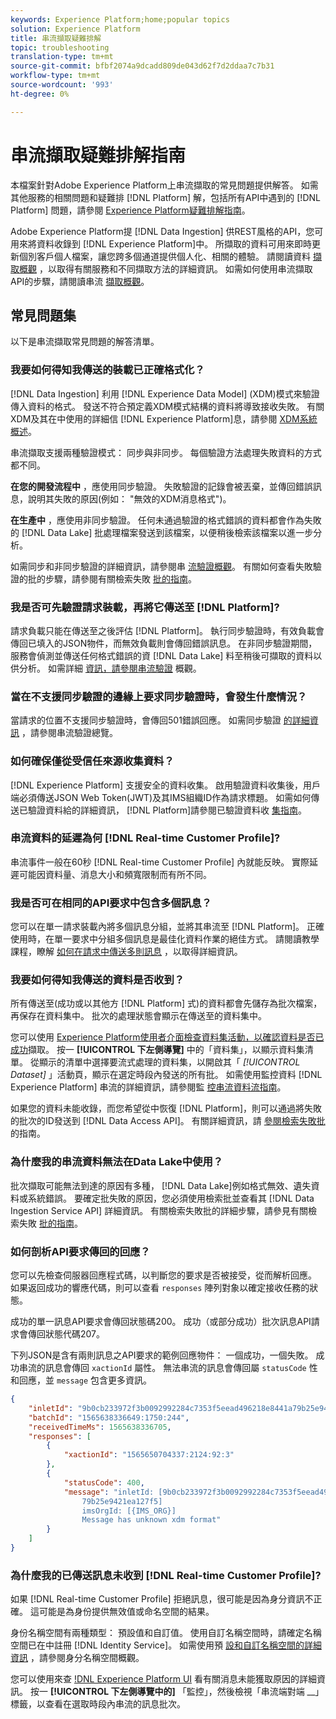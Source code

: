 ```yaml
---
keywords: Experience Platform;home;popular topics
solution: Experience Platform
title: 串流擷取疑難排解
topic: troubleshooting
translation-type: tm+mt
source-git-commit: bfbf2074a9dcadd809de043d62f7d2ddaa7c7b31
workflow-type: tm+mt
source-wordcount: '993'
ht-degree: 0%

---
```



# 串流擷取疑難排解指南

本檔案針對Adobe Experience Platform上串流擷取的常見問題提供解答。 如需其他服務的相關問題和疑難排 [!DNL Platform] 解，包括所有API中遇到的 [!DNL Platform] 問題，請參閱 [Experience Platform疑難排解指南](../../landing/troubleshooting.md)。

Adobe Experience Platform提 [!DNL Data Ingestion] 供REST風格的API，您可用來將資料收錄到 [!DNL Experience Platform]中。 所擷取的資料可用來即時更新個別客戶個人檔案，讓您跨多個通道提供個人化、相關的體驗。 請閱讀資料 [擷取概觀](../home.md) ，以取得有關服務和不同擷取方法的詳細資訊。 如需如何使用串流擷取API的步驟，請閱讀串流 [擷取概觀](../streaming-ingestion/overview.md)。

## 常見問題集

以下是串流擷取常見問題的解答清單。

### 我要如何得知我傳送的裝載已正確格式化？

[!DNL Data Ingestion] 利用 [!DNL Experience Data Model] (XDM)模式來驗證傳入資料的格式。 發送不符合預定義XDM模式結構的資料將導致接收失敗。 有關XDM及其在中使用的詳細信 [!DNL Experience Platform]息，請參閱 [XDM系統概述](../../xdm/home.md)。

串流擷取支援兩種驗證模式： 同步與非同步。 每個驗證方法處理失敗資料的方式都不同。

**在您的開發流程中** ，應使用同步驗證。 失敗驗證的記錄會被丟棄，並傳回錯誤訊息，說明其失敗的原因(例如： &quot;無效的XDM消息格式&quot;)。

**在生產中** ，應使用非同步驗證。 任何未通過驗證的格式錯誤的資料都會作為失敗的 [!DNL Data Lake] 批處理檔案發送到該檔案，以便稍後檢索該檔案以進一步分析。

如需同步和非同步驗證的詳細資訊，請參閱串 [流驗證概觀](../quality/streaming-validation.md)。 有關如何查看失敗驗證的批的步驟，請參閱有關檢索失敗 [批的指南](../quality/retrieve-failed-batches.md)。

### 我是否可先驗證請求裝載，再將它傳送至 [!DNL Platform]?

請求負載只能在傳送至之後評估 [!DNL Platform]。 執行同步驗證時，有效負載會傳回已填入的JSON物件，而無效負載則會傳回錯誤訊息。 在非同步驗證期間，服務會偵測並傳送任何格式錯誤的資 [!DNL Data Lake] 料至稍後可擷取的資料以供分析。 如需詳細 [資訊，請參閱串流驗證](../quality/streaming-validation.md) 概觀。

### 當在不支援同步驗證的邊緣上要求同步驗證時，會發生什麼情況？

當請求的位置不支援同步驗證時，會傳回501錯誤回應。 如需同步驗證 [的詳細資訊](../quality/streaming-validation.md) ，請參閱串流驗證總覽。

### 如何確保僅從受信任來源收集資料？

[!DNL Experience Platform] 支援安全的資料收集。 啟用驗證資料收集後，用戶端必須傳送JSON Web Token(JWT)及其IMS組織ID作為請求標題。 如需如何傳送已驗證資料給的詳細資訊， [!DNL Platform]請參閱已驗證資料收 [集指南](../tutorials/create-authenticated-streaming-connection.md)。

### 串流資料的延遲為何 [!DNL Real-time Customer Profile]?

串流事件一般在60秒 [!DNL Real-time Customer Profile] 內就能反映。 實際延遲可能因資料量、消息大小和頻寬限制而有所不同。

### 我是否可在相同的API要求中包含多個訊息？

您可以在單一請求裝載內將多個訊息分組，並將其串流至 [!DNL Platform]。 正確使用時，在單一要求中分組多個訊息是最佳化資料作業的絕佳方式。 請閱讀教學課程，瞭解 [如何在請求中傳送多則訊息](../tutorials/streaming-multiple-messages.md) ，以取得詳細資訊。

### 我要如何得知我傳送的資料是否收到？

所有傳送至(成功或以其他方 [!DNL Platform] 式)的資料都會先儲存為批次檔案，再保存在資料集中。 批次的處理狀態會顯示在傳送至的資料集中。

您可以使用 [Experience Platform使用者介面檢查資料集活動，以確認資料是否已成功](https://platform.adobe.com)擷取。 按一 **[!UICONTROL 下左側導覽]** 中的「資料集」，以顯示資料集清單。 從顯示的清單中選擇要流式處理的資料集，以開啟其「 *[!UICONTROL Dataset]* 」活動頁，顯示在選定時段內發送的所有批。 如需使用監控資料 [!DNL Experience Platform] 串流的詳細資訊，請參閱監 [控串流資料流指南](../quality/monitor-data-flows.md)。

如果您的資料未能收錄，而您希望從中恢復 [!DNL Platform]，則可以通過將失敗的批次的ID發送到 [!DNL Data Access API]。 有關詳細資訊，請 [參閱檢索失敗批](../quality/retrieve-failed-batches.md) 的指南。

### 為什麼我的串流資料無法在Data Lake中使用？

批次擷取可能無法到達的原因有多種， [!DNL Data Lake]例如格式無效、遺失資料或系統錯誤。 要確定批失敗的原因，您必須使用檢索批並查看其 [!DNL Data Ingestion Service API] 詳細資訊。 有關檢索失敗批的詳細步驟，請參見有關檢索失敗 [批的指南](../quality/retrieve-failed-batches.md)。

### 如何剖析API要求傳回的回應？

您可以先檢查伺服器回應程式碼，以判斷您的要求是否被接受，從而解析回應。 如果返回成功的響應代碼，則可以查看 `responses` 陣列對象以確定接收任務的狀態。

成功的單一訊息API要求會傳回狀態碼200。 成功（或部分成功）批次訊息API請求會傳回狀態代碼207。

下列JSON是含有兩則訊息之API要求的範例回應物件： 一個成功，一個失敗。 成功串流的訊息會傳回 `xactionId` 屬性。 無法串流的訊息會傳回屬 `statusCode` 性和回應，並 `message` 包含更多資訊。

```JSON
{
    "inletId": "9b0cb233972f3b0092992284c7353f5eead496218e8441a79b25e9421ea127f5",
    "batchId": "1565638336649:1750:244",
    "receivedTimeMs": 1565638336705,
    "responses": [
        {
            "xactionId": "1565650704337:2124:92:3"
        },
        {
            "statusCode": 400,
            "message": "inletId: [9b0cb233972f3b0092992284c7353f5eead496218e8441a
                79b25e9421ea127f5] 
                imsOrgId: [{IMS_ORG}] 
                Message has unknown xdm format"
        }
    ]
}
```

### 為什麼我的已傳送訊息未收到 [!DNL Real-time Customer Profile]?

如果 [!DNL Real-time Customer Profile] 拒絕訊息，很可能是因為身分資訊不正確。 這可能是為身份提供無效值或命名空間的結果。

身份名稱空間有兩種類型： 預設值和自訂值。 使用自訂名稱空間時，請確定名稱空間已在中註冊 [!DNL Identity Service]。 如需使用預 [設和自訂名稱空間的詳細資訊](../../identity-service/namespaces.md) ，請參閱身分名稱空間概觀。

您可以使用來查 [!DNL Experience Platform UI](https://platform.adobe.com) 看有關消息未能獲取原因的詳細資訊。 按一 **[!UICONTROL 下左側導覽中的]** 「監控」，然後檢視「串流端對端 __」標籤，以查看在選取時段內串流的訊息批次。